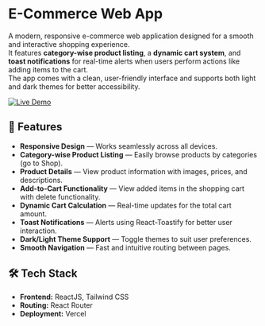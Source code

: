 # E-Commerce Web App  
A modern, responsive e-commerce web application designed for a smooth and interactive shopping experience.  
It features **category-wise product listing**, a **dynamic cart system**, and **toast notifications** for real-time alerts when users perform actions like adding items to the cart.  
The app comes with a clean, user-friendly interface and supports both light and dark themes for better accessibility.  

[![Live Demo](https://img.shields.io/badge/Live-Demo-blue?style=for-the-badge&logo=vercel)](https://e-commerce-flame-sigma.vercel.app/)

## 🚀 Features  

- **Responsive Design** — Works seamlessly across all devices.  
- **Category-wise Product Listing** — Easily browse products by categories (go to Shop).  
- **Product Details** — View product information with images, prices, and descriptions.  
- **Add-to-Cart Functionality** — View added items in the shopping cart with delete functionality.  
- **Dynamic Cart Calculation** — Real-time updates for the total cart amount.  
- **Toast Notifications** — Alerts using React-Toastify for better user interaction.  
- **Dark/Light Theme Support** — Toggle themes to suit user preferences.  
- **Smooth Navigation** — Fast and intuitive routing between pages.  

## 🛠 Tech Stack  

- **Frontend:** ReactJS, Tailwind CSS  
- **Routing:** React Router   
- **Deployment:** Vercel  


